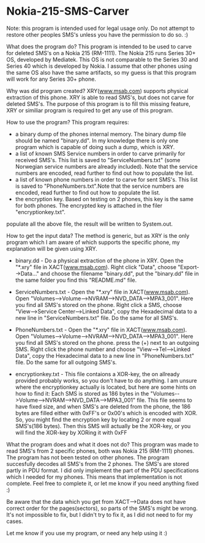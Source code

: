 # Nokia-215-SMS-Carver
Note: this program is intended used for legal usage only. Do not attempt to restore other peoples SMS's unless you have the permission to do so. :)

What does the program do?
This program is intended to be used to carve for deleted SMS's on a Nokia 215 (RM-1111). The Nokia 215 runs Series 30+ OS, developed by Mediatek. This OS is not comparable to the Series 30 and Series 40 which is developed by Nokia. I assume that other phones using the same OS also have the same artifacts, so my guess is that this program will work for any Series 30+ phone.

Why was did program created?
XRY(www.msab.com) supports physical extraction of this phone. XRY is able to read SMS's, but does not carve for deleted SMS's. The purpose of this program is to fill this missing feature, XRY or similiar program is required to get any use of this program. 

How to use the program?
This program requires:
- a binary dump of the phones internal memory. The binary dump file should be named "binary.dd". In my knowledge there is only one program which is capable of doing such a dump, which is XRY.
- a list of known SMS Service numbers in order to carve primarily for received SMS's. This list is saved to "ServiceNumbers.txt" (some Norwegian service numbers are already included). Note that the service numbers are encoded, read further to find out how to populate the list.
- a list of known phone numbers in order to carve for sent SMS's. This list is saved to "PhoneNumbers.txt".Note that the service numbers are encoded, read further to find out how to populate the list.
- the encryption key. Based on testing on 2 phones, this key is the same for both phones. The encrypted key is attached in the filer "encryptionkey.txt".

populate all the above file, the result will be written to System.out.

How to get the input data?
The method is generic, but as XRY is the only program which I am aware of which supports the specific phone, my explanation will be given using XRY.

- binary.dd -
Do a physical extraction of the phone in XRY. Open the "*.xry" file in XACT(www.msab.com). Right click "Data", choose "Export-->Data..." and choose the filename "binary.dd", put the "binary.dd" file in the same folder you find this "README.md" file.

- ServiceNumbers.txt -
Open the "*.xry" file in XACT(www.msab.com). Open "Volumes-->Volume-->NVRAM-->NVD_DATA-->MPA3_001". Here you find all SMS's stored on the phone. Right click a SMS, choose "View-->Service Center-->Linked Data", copy the Hexadecimal data to a new line in "ServiceNumbers.txt" file. Do the same for all SMS's.

- PhoneNumbers.txt -
Open the "*.xry" file in XACT(www.msab.com). Open "Volumes-->Volume-->NVRAM-->NVD_DATA-->MPA3_001". Here you find all SMS's stored on the phone. press the (+) next to an outgoing SMS. Right click the phone number and choose "View-->Tel-->Linked Data", copy the Hexadecimal data to a new line in "PhoneNumbers.txt" file. Do the same for all outgoing SMS's.

- encryptionkey.txt -
This file contaions a XOR-key, the on allready provided probably works, so you don't have to do anything. I am unsure where the encryptionkey actually is located, but here are some hints on how to find it:
Each SMS is stored as 186 bytes in the "Volumes-->Volume-->NVRAM-->NVD_DATA-->MPA3_001" file. This file seems to have fixed size, and when SMS's are deleted from the phone, the 186 bytes are filled either with 0xFF's or 0x00's which is encoded with XOR. So, you might find the encryption key by locating 2 or more equal SMS's(186 bytes). Then this SMS will actually be the XOR-key, or you will find the XOR-key by XORing it with 0xFF

What the program does and what it does not do?
This program was made to read SMS's from 2 specific phones, both was Nokia 215 (RM-1111) phones. The program has not been tested on other phones. The program succesfully decodes all SMS's from the 2 phones. The SMS's are stored partly in PDU format. I did only implement the part of the PDU specifications which I needed for my phones. This means that implementation is not complete. Feel free to complete it, or let me know if you need anything fixed :)

Be aware that the data which you get from XACT-->Data does not have correct order for the pages(sectors), so parts of the SMS's might be wrong. It's not impossible to fix, but I didn't try to fix it, as I did not need to for my cases.

Let me know if you use my program, or need any help using it :)